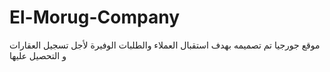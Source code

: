 # El-Morug-Company
موقع جورجيا تم تصميمه بهدف استقبال العملاء والطلبات الوفيرة لأجل تسجيل العقارات و التحصيل عليها
